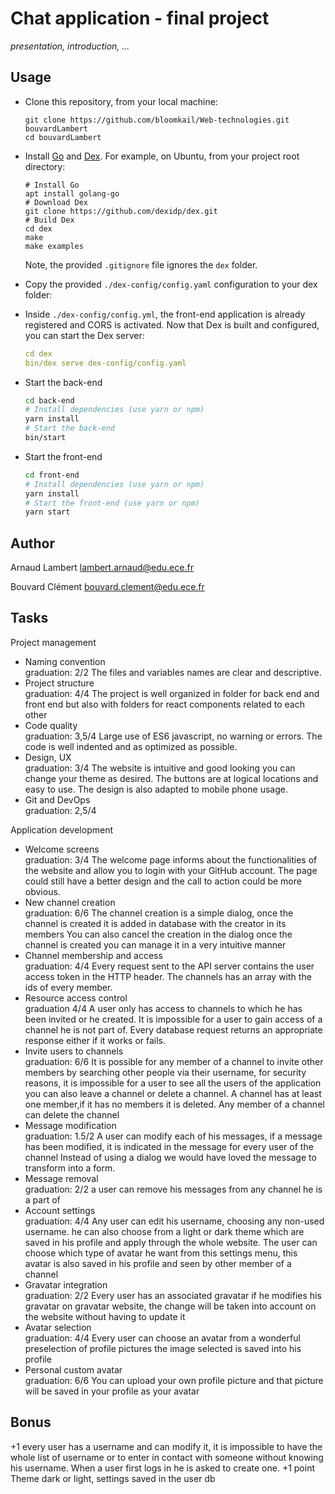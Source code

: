 
# Chat application - final project

*presentation, introduction, ...*

## Usage

* Clone this repository, from your local machine:
  ```
  git clone https://github.com/bloomkail/Web-technologies.git bouvardLambert
  cd bouvardLambert
  ```
* Install [Go](https://golang.org/) and [Dex](https://dexidp.io/docs/getting-started/). For example, on Ubuntu, from your project root directory:   
  ```
  # Install Go
  apt install golang-go
  # Download Dex
  git clone https://github.com/dexidp/dex.git
  # Build Dex
  cd dex
  make
  make examples
  ```
  Note, the provided `.gitignore` file ignores the `dex` folder.
* Copy the provided `./dex-config/config.yaml` configuration to your dex folder:

* Inside `./dex-config/config.yml`, the front-end application is already registered and CORS is activated. Now that Dex is built and configured, you can start the Dex server:
  ```yaml
  cd dex
  bin/dex serve dex-config/config.yaml
  ```
* Start the back-end
  ```bash
  cd back-end
  # Install dependencies (use yarn or npm)
  yarn install
  # Start the back-end
  bin/start
  ```
* Start the front-end
  ```bash
  cd front-end
  # Install dependencies (use yarn or npm)
  yarn install
  # Start the front-end (use yarn or npm)
  yarn start
  ```

## Author

Arnaud Lambert
lambert.arnaud@edu.ece.fr

Bouvard Clément
bouvard.clement@edu.ece.fr

## Tasks

Project management

* Naming convention   
  graduation: 2/2
      The files and variables names are clear and descriptive.
* Project structure   
  graduation: 4/4
    The project is well organized in folder for back end and front end but also with folders for react components related to each other
* Code quality   
  graduation: 3,5/4
    Large use of ES6 javascript, no warning or errors.
    The code is well indented and as optimized as possible.
* Design, UX   
  graduation: 3/4
    The website is intuitive and good looking you can change your theme as desired. The buttons are at logical locations and easy to use.
    The design is also adapted to mobile phone usage.
* Git and DevOps   
  graduation: 2,5/4

Application development

* Welcome screens   
  graduation: 3/4
    The welcome page informs about the functionalities of the website and allow you to login with your GitHub account.
    The page could still have a better design and the call to action could be more obvious.
* New channel creation   
  graduation: 6/6
    The channel creation is a simple dialog, once the channel is created it is added in database with the creator in its members
    You can also cancel the creation in the dialog
    once the channel is created you can manage it in a very intuitive manner
* Channel membership and access   
  graduation: 4/4
    Every request sent to the API server contains the user access token in the HTTP header.
    The channels has an array with the ids of every member.
* Resource access control   
  graduation 4/4
    A user only has access to channels to which he has been invited or he created.
     It is impossible for a user to gain access of a channel he is not part of.
     Every database request returns an appropriate response either if it works or fails.
* Invite users to channels   
  graduation: 6/6
    It is possible for any member of a channel to invite other members by searching other people via their username,
    for security reasons, it is impossible for a user to see all the users of the application
    you can also leave a channel or delete a channel.
    A channel has at least one member,if it has no members it is deleted.
    Any member of a channel can delete the channel
* Message modification   
  graduation: 1.5/2
    A user can modify each of his messages, if a message has been modified, it is indicated in the message for every user of the channel
    Instead of using a dialog we would have loved the message to transform into a form.
* Message removal   
  graduation: 2/2
    a user can remove his messages from any channel he is a part of
* Account settings   
  graduation: 4/4
    Any user can edit his username, choosing any non-used username.
    he can also choose from a light or dark theme which are saved in his profile and apply through the whole website.
    The user can choose which type of avatar he want from this settings menu, this avatar is also saved in his profile and seen by other member of a channel
* Gravatar integration   
  graduation: 2/2
    Every user has an associated gravatar if he modifies his gravatar on gravatar website, the change will be taken into account on the website without having to update it
* Avatar selection   
  graduation: 4/4
    Every user can choose an avatar from a wonderful preselection of profile pictures the image selected is saved into his profile
* Personal custom avatar   
  graduation: 6/6
    You can upload your own profile picture and that picture will be saved in your profile as your avatar
## Bonus

+1 every user has a username and can modify it, it is impossible to have the whole list of username or to enter in contact with someone without knowing his username.
  When a user first logs in he is asked to create one.
+1 point Theme dark or light, settings saved in the user db
